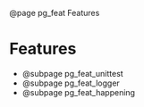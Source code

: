 ﻿@page pg_feat Features

# Features

- @subpage pg_feat_unittest
- @subpage pg_feat_logger
- @subpage pg_feat_happening
